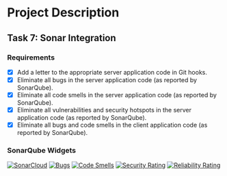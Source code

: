 # Project Description

## Task 7: Sonar Integration

### Requirements
- [x] Add a letter to the appropriate server application code in Git hooks.
- [x] Eliminate all bugs in the server application code (as reported by SonarQube).
- [x] Eliminate all code smells in the server application code (as reported by SonarQube).
- [x] Eliminate all vulnerabilities and security hotspots in the server application code (as reported by SonarQube).
- [x] Eliminate all bugs and code smells in the client application code (as reported by SonarQube).

### SonarQube Widgets

[![SonarCloud](https://sonarcloud.io/images/project_badges/sonarcloud-white.svg)](https://sonarcloud.io/summary/new_code?id=<PROJECT_KEY>)
[![Bugs](https://sonarcloud.io/api/project_badges/measure?project=GalaxAI_07_sonar&metric=bugs)](https://sonarcloud.io/summary/new_code?id=GalaxAI_07_sonar)
[![Code Smells](https://sonarcloud.io/api/project_badges/measure?project=GalaxAI_07_sonar&metric=code_smells)](https://sonarcloud.io/summary/new_code?id=GalaxAI_07_sonar)
[![Security Rating](https://sonarcloud.io/api/project_badges/measure?project=GalaxAI_07_sonar&metric=security_rating)](https://sonarcloud.io/summary/new_code?id=GalaxAI_07_sonar)
[![Reliability Rating](https://sonarcloud.io/api/project_badges/measure?project=GalaxAI_07_sonar&metric=reliability_rating)](https://sonarcloud.io/summary/new_code?id=GalaxAI_07_sonar)
